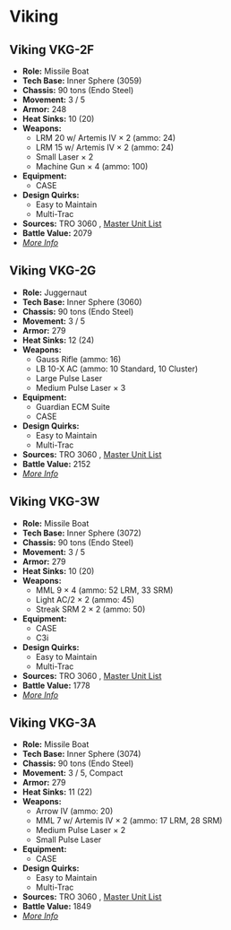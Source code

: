 # Viking 

## Viking VKG-2F 

- **Role:** Missile Boat 
- **Tech Base:** Inner Sphere (3059) 
- **Chassis:** 90 tons (Endo Steel) 
- **Movement:** 3 / 5 
- **Armor:** 248 
- **Heat Sinks:** 10 (20) 
- **Weapons:** 
  - LRM 20 w/ Artemis IV × 2 (ammo: 24) 
  - LRM 15 w/ Artemis IV × 2 (ammo: 24) 
  - Small Laser × 2 
  - Machine Gun × 4 (ammo: 100) 
- **Equipment:** 
  - CASE 
- **Design Quirks:** 
  - Easy to Maintain 
  - Multi-Trac 
- **Sources:** TRO 3060 , [Master Unit List](http://masterunitlist.info/Unit/Details/3417/viking-vkg-2f) 
- **Battle Value:** 2079 
- [*More Info*](viking/viking_vkg-2f.md) 

## Viking VKG-2G 

- **Role:** Juggernaut 
- **Tech Base:** Inner Sphere (3060) 
- **Chassis:** 90 tons (Endo Steel) 
- **Movement:** 3 / 5 
- **Armor:** 279 
- **Heat Sinks:** 12 (24) 
- **Weapons:** 
  - Gauss Rifle (ammo: 16) 
  - LB 10-X AC (ammo: 10 Standard, 10 Cluster) 
  - Large Pulse Laser 
  - Medium Pulse Laser × 3 
- **Equipment:** 
  - Guardian ECM Suite 
  - CASE 
- **Design Quirks:** 
  - Easy to Maintain 
  - Multi-Trac 
- **Sources:** TRO 3060 , [Master Unit List](http://masterunitlist.info/Unit/Details/3418/viking-vkg-2g) 
- **Battle Value:** 2152 
- [*More Info*](viking/viking_vkg-2g.md) 

## Viking VKG-3W 

- **Role:** Missile Boat 
- **Tech Base:** Inner Sphere (3072) 
- **Chassis:** 90 tons (Endo Steel) 
- **Movement:** 3 / 5 
- **Armor:** 279 
- **Heat Sinks:** 10 (20) 
- **Weapons:** 
  - MML 9 × 4 (ammo: 52 LRM, 33 SRM) 
  - Light AC/2 × 2 (ammo: 45) 
  - Streak SRM 2 × 2 (ammo: 50) 
- **Equipment:** 
  - CASE 
  - C3i 
- **Design Quirks:** 
  - Easy to Maintain 
  - Multi-Trac 
- **Sources:** TRO 3060 , [Master Unit List](http://masterunitlist.info/Unit/Details/3420/viking-vkg-3w) 
- **Battle Value:** 1778 
- [*More Info*](viking/viking_vkg-3w.md) 

## Viking VKG-3A 

- **Role:** Missile Boat 
- **Tech Base:** Inner Sphere (3074) 
- **Chassis:** 90 tons (Endo Steel) 
- **Movement:** 3 / 5, Compact 
- **Armor:** 279 
- **Heat Sinks:** 11 (22) 
- **Weapons:** 
  - Arrow IV (ammo: 20) 
  - MML 7 w/ Artemis IV × 2 (ammo: 17 LRM, 28 SRM) 
  - Medium Pulse Laser × 2 
  - Small Pulse Laser 
- **Equipment:** 
  - CASE 
- **Design Quirks:** 
  - Easy to Maintain 
  - Multi-Trac 
- **Sources:** TRO 3060 , [Master Unit List](http://masterunitlist.info/Unit/Details/3419/viking-vkg-3a) 
- **Battle Value:** 1849 
- [*More Info*](viking/viking_vkg-3a.md) 

